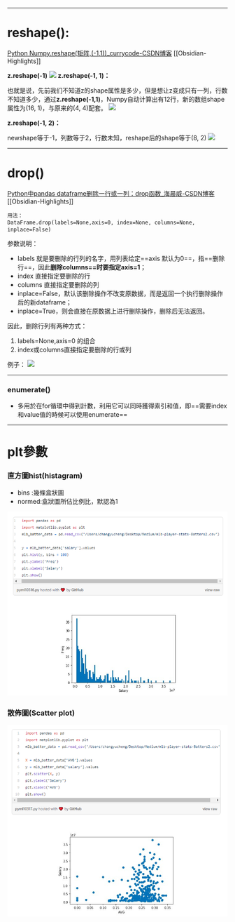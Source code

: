 ---
# reshape():
[Python Numpy.reshape(矩阵,(-1,1))_currycode-CSDN博客](https://blog.csdn.net/zongza/article/details/83050001) [[Obsidian-Highlights]]

**z.reshape(-1)**
![](Pasted%20image%2020201013162738.png)
**z.reshape(-1, 1)：**

也就是说，先前我们不知道z的shape属性是多少，但是想让z变成只有一列，行数不知道多少，通过**z.reshape(-1,1)**，Numpy自动计算出有12行，新的数组shape属性为(16, 1)，与原来的(4, 4)配套。
![](Pasted%20image%2020201013162826.png)

**z.reshape(-1, 2)：**

newshape等于-1，列数等于2，行数未知，reshape后的shape等于(8, 2)
![](Pasted%20image%2020201013162900.png)

-- -
# drop()
[Python中pandas dataframe删除一行或一列：drop函数_海晨威-CSDN博客](https://blog.csdn.net/songyunli1111/article/details/79306639) [[Obsidian-Highlights]]


	用法：
	DataFrame.drop(labels=None,axis=0, index=None, columns=None, inplace=False)

参数说明：

* labels 就是要删除的行列的名字，用列表给定==axis 默认为0==，指==删除行==，因此**删除columns==时要指定axis=1**；
* index 直接指定要删除的行
* columns 直接指定要删除的列
* inplace=False，默认该删除操作不改变原数据，而是返回一个执行删除操作后的新dataframe；
* inplace=True，则会直接在原数据上进行删除操作，删除后无法返回。

因此，删除行列有两种方式：
1. labels=None,axis=0 的组合
2. index或columns直接指定要删除的行或列

例子：
![](Pasted%20image%2020201013164356.png)

-- - 
### enumerate()
* 多用於在for循環中得到計數，利用它可以同時獲得索引和值，即==需要index和value值的時候可以使用enumerate==

-- -
# plt參數 
### 直方圖hist(histagram)
 - bins :幾條盒狀圖
 - normed:盒狀圖所佔比例比，默認為1
 
![](Pasted%20image%2020201020164408.png)

### 散佈圖(Scatter plot)

![](Pasted%20image%2020201020164542.png)
